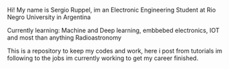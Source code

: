 Hi! My name is Sergio Ruppel, im an Electronic Engineering Student at Rio Negro University in Argentina

Currently learning: Machine and Deep learning, embbebed electronics, IOT and most than anything Radioastronomy

This is a repository to keep my codes and work, here i post from tutorials im following to the jobs im currently working to get
my career finished.
